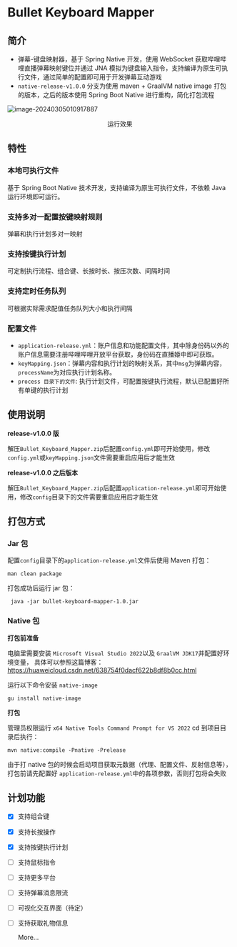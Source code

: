 # Bullet Keyboard Mapper

## 简介

+ 弹幕-键盘映射器，基于 Spring Native 开发，使用 WebSocket 获取哔哩哔哩直播弹幕映射键位并通过 JNA 模拟为键盘输入指令，支持编译为原生可执行文件，通过简单的配置即可用于开发弹幕互动游戏
+ `native-release-v1.0.0` 分支为使用 maven + GraalVM native image 打包的版本，之后的版本使用 Spring Boot Native 进行重构，简化打包流程

![image-20240305010917887](http://oss.jankinwu.com/img/image-20240305010917887.png)
<p style="text-align: center;">运行效果</p>

## 特性

### 本地可执行文件
基于 Spring Boot Native 技术开发，支持编译为原生可执行文件，不依赖 Java 运行环境即可运行。

### 支持多对一配置按键映射规则
弹幕和执行计划多对一映射

### 支持按键执行计划
可定制执行流程、组合键、长按时长、按压次数、间隔时间

### 支持定时任务队列
可根据实际需求配值任务队列大小和执行间隔

### 配置文件
+ `application-release.yml`：账户信息和功能配置文件，其中除身份码以外的账户信息需要注册哔哩哔哩开放平台获取，身份码在直播姬中即可获取。
+ `keyMapping.json`：弹幕内容和执行计划的映射关系，其中`msg`为弹幕内容，`processName`为对应执行计划名称。
+ `process 目录下的文件`: 执行计划文件，可配置按键执行流程，默认已配置好所有单键的执行计划
## 使用说明
**release-v1.0.0 版**

解压`Bullet_Keyboard_Mapper.zip`后配置`config.yml`即可开始使用，修改`config.yml`或`keyMapping.json`文件需要重启应用后才能生效

**release-v1.0.0 之后版本**

解压`Bullet_Keyboard_Mapper.zip`后配置`application-release.yml`即可开始使用，修改`config`目录下的文件需要重启应用后才能生效

## 打包方式

### Jar 包
配置`config`目录下的`application-release.yml`文件后使用 Maven 打包：

```shell
man clean package
```
打包成功后运行 jar 包：
``` shell
 java -jar bullet-keyboard-mapper-1.0.jar
```
### Native 包
**打包前准备**

电脑里需要安装 `Microsoft Visual Studio 2022`以及 `GraalVM JDK17`并配置好环境变量，
具体可以参照这篇博客：https://huaweicloud.csdn.net/638754f0dacf622b8df8b0cc.html

运行以下命令安装 `native-image`
```shell
gu install native-image
```

**打包**

管理员权限运行 `x64 Native Tools Command Prompt for VS 2022` cd 到项目目录后执行：

```shell
mvn native:compile -Pnative -Prelease
```
由于打 native 包的时候会启动项目获取元数据（代理、配置文件、反射信息等），打包前请先配置好 `application-release.yml`中的各项参数，否则打包将会失败

## 计划功能
- [x] 支持组合键
- [x] 支持长按操作
- [x] 支持按键执行计划
- [ ] 支持鼠标指令
- [ ] 支持更多平台
- [ ] 支持弹幕消息限流
- [ ] 可视化交互界面（待定）
- [ ] 支持获取礼物信息
  
  More...
